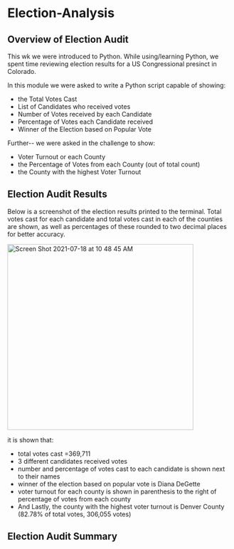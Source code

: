 # Election-Analysis
## Overview of Election Audit

This wk we were introduced to Python. While using/learning Python, we spent time reviewing election results for a US Congressional presinct in Colorado.

In this module we were asked to write a Python script capable of showing:
- the Total Votes Cast
- List of Candidates who received votes
- Number of Votes received by each Candidate
- Percentage of Votes each Candidate received
- Winner of the Election based on Popular Vote

Further-- we were asked in the challenge to show:
- Voter Turnout or each County
- the Percentage of Votes from each County (out of total count)
- the County with the highest Voter Turnout


## Election Audit Results

Below is a screenshot of the election results printed to the terminal. Total votes cast for each candidate and total votes cast in each of the counties are shown, as well as percentages of these rounded to two decimal places for better accuracy.

<img width="418" alt="Screen Shot 2021-07-18 at 10 48 45 AM" src="https://user-images.githubusercontent.com/86446641/126071721-29f9d8fc-f34c-4b6f-b5e1-9ff9c5408542.png">

it is shown that:
- total votes cast =369,711
- 3 different candidates received votes
- number and percentage of votes cast to each candidate is shown next to their names
- winner of the election based on popular vote is Diana DeGette
- voter turnout for each county is shown in parenthesis to the right of percentage of votes from each county
- And Lastly,  the county with the highest voter turnout is Denver County (82.78% of total votes, 306,055 votes)

## Election Audit Summary

